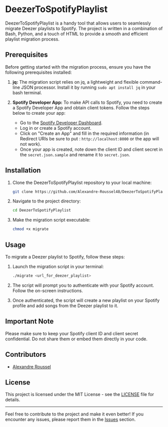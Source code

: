 # DeezerToSpotifyPlaylist

DeezerToSpotifyPlaylist is a handy tool that allows users to seamlessly migrate Deezer playlists to Spotify. The project is written in a combination of Bash, Python, and a touch of HTML to provide a smooth and efficient playlist migration process.

## Prerequisites

Before getting started with the migration process, ensure you have the following prerequisites installed:

1. **jq:** The migration script relies on jq, a lightweight and flexible command-line JSON processor. Install it by running ```sudo apt install jq``` in your bash terminal.

2. **Spotify Developer App:** To make API calls to Spotify, you need to create a Spotify Developer App and obtain client tokens. Follow the steps below to create your app:
   - Go to the [Spotify Developer Dashboard](https://developer.spotify.com/dashboard/applications).
   - Log in or create a Spotify account.
   - Click on "Create an App" and fill in the required information (in Redirect URIs be sure to put : ```http://localhost:8000``` or the app will not work).
   - Once your app is created, note down the client ID and client secret in the ```secret.json.sample``` and rename it to ```secret.json```.

## Installation

1. Clone the DeezerToSpotifyPlaylist repository to your local machine:

   ```bash
   git clone https://github.com/Alexandre-Roussel48/DeezerToSpotifyPlaylist.git
   ```

2. Navigate to the project directory:

   ```bash
   cd DeezerToSpotifyPlaylist
   ```

3. Make the migration script executable:

   ```bash
   chmod +x migrate
   ```

## Usage

To migrate a Deezer playlist to Spotify, follow these steps:

1. Launch the migration script in your terminal:

   ```bash
   ./migrate <url_for_deezer_playlist>
   ```

2. The script will prompt you to authenticate with your Spotify account. Follow the on-screen instructions.

3. Once authenticated, the script will create a new playlist on your Spotify profile and add songs from the Deezer playlist to it.

## Important Note

Please make sure to keep your Spotify client ID and client secret confidential. Do not share them or embed them directly in your code.

## Contributors

- [Alexandre Roussel](https://github.com/Alexandre-Roussel48)

## License

This project is licensed under the MIT License - see the [LICENSE](https://raw.githubusercontent.com/Alexandre-Roussel48/DeezerToSpotifyPlaylist/main/LICENSE) file for details.

---

Feel free to contribute to the project and make it even better! If you encounter any issues, please report them in the [Issues](https://github.com/Alexandre-Roussel48/DeezerToSpotifyPlaylist/issues) section.
